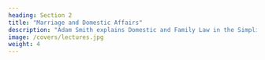 ```yaml
---
heading: Section 2
title: "Marriage and Domestic Affairs"
description: "Adam Smith explains Domestic and Family Law in the Simplified Lectures on Jurisprudence"
image: /covers/lectures.jpg
weight: 4
---
```


